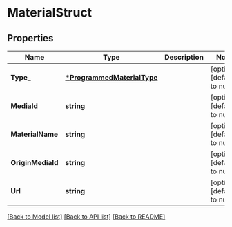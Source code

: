 # MaterialStruct

## Properties
Name | Type | Description | Notes
------------ | ------------- | ------------- | -------------
**Type_** | [***ProgrammedMaterialType**](ProgrammedMaterialType.md) |  | [optional] [default to null]
**MediaId** | **string** |  | [optional] [default to null]
**MaterialName** | **string** |  | [optional] [default to null]
**OriginMediaId** | **string** |  | [optional] [default to null]
**Url** | **string** |  | [optional] [default to null]

[[Back to Model list]](../README.md#documentation-for-models) [[Back to API list]](../README.md#documentation-for-api-endpoints) [[Back to README]](../README.md)


